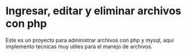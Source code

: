 Ingresar, editar y eliminar archivos con php
===================================
Este es un proyecto para administrar archivos con php y mysql, 
aqui implemento tecnicas muy utiles para el manejo de archivos. 
